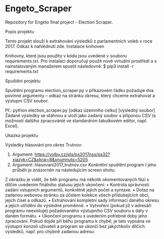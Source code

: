 # Engeto_Scraper
Repository for Engeto final project - Election Scraper.


Popis projektu

Tento projekt slouží k extrahování výsledků z parlamentních voleb v roce 2017. Odkaz k nahlédnutí zde.
Instalace knihoven

Knihovny, které jsou použity v kódu jsou uvedené v souboru requirements.txt. Pro instalaci doporučuji použít nové virtuální prostředí a s nainstalovaným manažerem spustit následovně:
$ pip3 install -r requirements.txt

Spuštění projektu

Spuštění programu election_scraper.py v příkazovém řádku požaduje dva povinné argumenty – odkaz na stránku okresu, který chceme extrahovat a výstupní CSV soubor.

Př.: python election_scraper.py [odkaz územního celku] [výsledný soubor]
Źádané výsledky se stáhnou a uloží jako zadaný soubor s příponou CSV (s možností dalšího zpracováníé ve standardním tabulkovém editor, např. Excel).

Ukázka projektu

Výsledky hlasování pro okres Trutnov:
1.	Argument: https://volby.cz/pls/ps2017nss/ps32?xjazyk=CZ&xkraj=8&xnumnuts=5205
2.	Argument: hlasovani2017_trutnov.csv
Konkrétní spuštění program I jeho průběh je znázorněn na následujícím screen shotu:
 
Z obrázku je vidět, že běh programu má několik okomentovaných fází s dílčím uvedením finálního statusu jejich ukončení:
•	Kontrola správnosti zadání vstupních argumentů, konkrétně jejich počet a syntaxe.
•	Dotaz na zadanou webovou stránku za účelem kolekce všech příslušejících obcí, jejich čísel a odkazů.
•	Extrahování kompletní sady informací daného okresu a jejich utřídění do výsledné proměnné.
•	Vytvoření (pokud již v adresáři programu neexistuje) požadovaného výstupního CSV souboru s daty v daném formátu.
•	Ukončení programu s uvedením potřebné doby jeho zpracování.
Pokud dojde při běhu programu k chybě, je tato vypsána ve výstupní konzoli uživateli a program se ukončí bez jakýchkoliv dílčích výsledků, např. pro chybně zadanou adresu:
 
